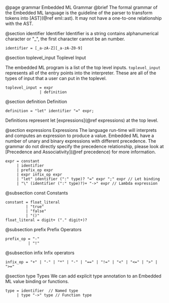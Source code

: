 @page grammar Embedded ML Grammar
@brief The formal grammar of the Embedded ML language is the guideline of the parser to transform tokens into [AST](@ref eml::ast). It may not have a one-to-one relationship with the AST.

@section identifier Identifier
Identifier is a string contains alphanumerical character or "_", the first character cannot be an number.
```.ebnf
identifier = [_a-zA-Z][_a-zA-Z0-9]
```

@section toplevel_input Toplevel Input

The embedded ML program is a list of the top level inputs. `toplevel_input` represents all of the entry points into the interpreter. These are all of the types of input that a user can put in the toplevel.

```.ebnf
toplevel_input = expr
               | definition
```

@section definition Definition
```.ebnf
definition = "let" identifier "=" expr;
```

Definitions represent let [expressions](@ref expressions) at the top level.

@section expressions Expressions
The language run-time will interprets and computes an expression to produce a value. Embedded ML have a number of unary and binary expressions with different precedence. The grammar do not directly specify the precedence relationship, please look at [Precedence and Associativity](@ref precedence) for more information.

```.ebnf
expr = constant
     | identifier
     | prefix_op expr
     | expr infix_op expr
     | "let" identifier (":" type)? "=" expr ";" expr // Let binding
     | "\" (identifier (":" type)?)+ "->" expr // Lambda expression
```
 
@subsection const Constants
```.ebnf
constant = float_literal
         | "true"
         | "false"
         | "()"
float_literal = digit+ ("." digit+)?
```

@subsection prefix Prefix Operators
```.ebnf
prefix_op = "-"
          | "!"
```

@subsection infix Infix operators
```.ebnf
infix_op = "+" | "-" | "*" | "-" | "==" | "!=" | "<" | "<=" | ">" | ">="
```

@section type Types
We can add explicit type annotation to an Embedded ML value binding or functions.
```.ebnf
type = identifier  // Named type
     | type "->" type // Function type
```
